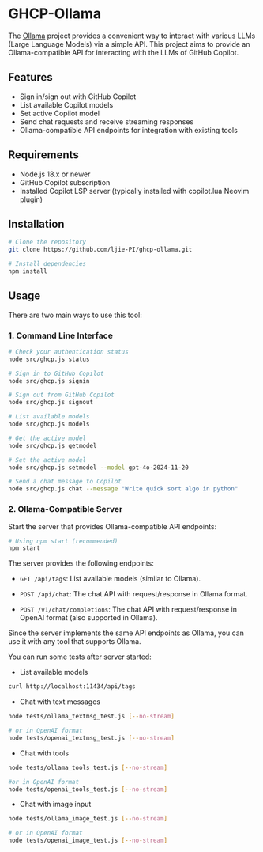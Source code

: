 # GHCP-Ollama

The [Ollama](https://github.com/ollama-dev/ollama) project provides a convenient way to interact with various LLMs (Large Language Models) via a simple API.
This project aims to provide an Ollama-compatible API for interacting with the LLMs of GitHub Copilot.

## Features

- Sign in/sign out with GitHub Copilot
- List available Copilot models
- Set active Copilot model
- Send chat requests and receive streaming responses
- Ollama-compatible API endpoints for integration with existing tools

## Requirements

- Node.js 18.x or newer
- GitHub Copilot subscription
- Installed Copilot LSP server (typically installed with copilot.lua Neovim plugin)

## Installation

```bash
# Clone the repository
git clone https://github.com/ljie-PI/ghcp-ollama.git

# Install dependencies
npm install
```

## Usage

There are two main ways to use this tool:

### 1. Command Line Interface

```bash
# Check your authentication status
node src/ghcp.js status

# Sign in to GitHub Copilot
node src/ghcp.js signin

# Sign out from GitHub Copilot
node src/ghcp.js signout

# List available models
node src/ghcp.js models

# Get the active model
node src/ghcp.js getmodel

# Set the active model
node src/ghcp.js setmodel --model gpt-4o-2024-11-20

# Send a chat message to Copilot
node src/ghcp.js chat --message "Write quick sort algo in python"
```

### 2. Ollama-Compatible Server

Start the server that provides Ollama-compatible API endpoints:

```bash
# Using npm start (recommended)
npm start
```

The server provides the following endpoints:

- `GET /api/tags`: List available models (similar to Ollama).

- `POST /api/chat`: The chat API with request/response in Ollama format.

- `POST /v1/chat/completions`: The chat API with request/response in OpenAI format (also supported in Ollama).

Since the server implements the same API endpoints as Ollama, you can use it with any tool that supports Ollama.

You can run some tests after server started:

-  List available models
```bash
curl http://localhost:11434/api/tags
````

- Chat with text messages
```bash
node tests/ollama_textmsg_test.js [--no-stream]

# or in OpenAI format
node tests/openai_textmsg_test.js [--no-stream]
```

- Chat with tools
```bash
node tests/ollama_tools_test.js [--no-stream]

#or in OpenAI format
node tests/openai_tools_test.js [--no-stream]
```

- Chat with image input
```bash
node tests/ollama_image_test.js [--no-stream]

# or in OpenAI format
node tests/openai_image_test.js [--no-stream]
```
